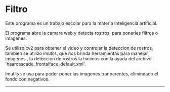 # Filtro

Este programa es un trabajo escolar para la materia Inteligencia artificial.

El programa abre la camara web y detecta rostros, para ponerles filtros o imagenes.

Se utilizo cv2 para obtener el video y controlar la deteccion de rostros, tambien se utilizo imutils, que nos brinda herramientas para manejar imagenes
, la deteccion de rostros la hicimos con la ayuda del archivo 'haarcascade_frontalface_default.xml'.

Imutils se usa para poder poner las imagenes tranparentes, eliminnado el fondo con negativos.

****


